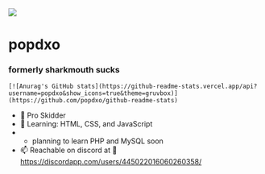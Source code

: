 <img src="https://cdn.discordapp.com/banners/445022016060260358/23cafcb418773a6198bd5938254a5266?size=4096">
    <h1>popdxo</h1>
    <h3>formerly sharkmouth sucks</h3>
    
    [![Anurag's GitHub stats](https://github-readme-stats.vercel.app/api?username=popdxo&show_icons=true&theme=gruvbox)](https://github.com/popdxo/github-readme-stats)

- 💪 Pro Skidder
- 🏫 Learning: HTML, CSS, and JavaScript
- - planning to learn PHP and MySQL soon
- 📫 Reachable on discord at 🍔 https://discordapp.com/users/445022016060260358/

<!---
Sharkmouth-Sucks/Sharkmouth-Sucks is a ✨ special ✨ repository because its `README.md` (this file) appears on your GitHub profile.
You can click the Preview link to take a look at your changes.
--->
